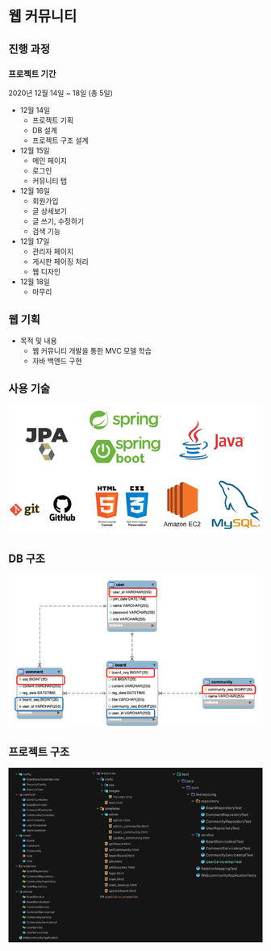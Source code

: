 # 웹 커뮤니티

## 진행 과정

### 프로젝트 기간
2020년 12월 14일 ~ 18일 (총 5일)

- 12월 14일
    - 프로젝트 기획
    - DB 설계
    - 프로젝트 구조 설계
- 12월 15일
    - 메인 페이지
    - 로그인
    - 커뮤니티 탭
- 12월 16일
    - 회원가입
    - 글 상세보기
    - 글 쓰기, 수정하기
    - 검색 기능
- 12월 17일
    - 관리자 페이지
    - 게시판 페이징 처리
    - 웹 디자인
- 12월 18일
    - 마무리
    
## 웹 기획
- 목적 및 내용
    - 웹 커뮤니티 개발을 통한 MVC 모델 학습
    - 자바 백엔드 구현
    
## 사용 기술
![skills](img/skill.png)

## DB 구조
![db architecture](img/db.png)

## 프로젝트 구조
![project architecture](img/project.png)